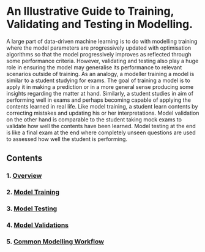 # An Illustrative Guide to Training, Validating and Testing in Modelling.

A large part of data-driven machine learning is to do with modelling training where the model parameters are progressively updated with optimisation algorithms so that the model progressively improves as reflected through some performance criteria. However, validating and testing also play a huge role in ensuring the model may generalise its performance to relevant scenarios outside of training. As an analogy, a modeller training a model is similar to a student studying for exams. The goal of training a model is to apply it in making a prediction or in a more general sense producing some insights regarding the matter at hand. Similarly, a student studies in aim of performing well in exams and perhaps becoming capable of applying the contents learned in real life. Like model training, a student learn contents by correcting mistakes and updating his or her interpretations. Model validation on the other hand is comparable to the student taking mock exams to validate how well the contents have been learned. Model testing at the end is like a final exam at the end where completely unseen questions are used to assessed how well the student is performing.

## Contents

### 1. [Overview](https://ivanmyzou.github.io/TrainValidateTest/chapters/1)
### 2. [Model Training](https://ivanmyzou.github.io/TrainValidateTest/chapters/2)
### 3. [Model Testing](https://ivanmyzou.github.io/TrainValidateTest/chapters/3)
### 4. [Model Validations](https://ivanmyzou.github.io/TrainValidateTest/chapters/4)
### 5. [Common Modelling Workflow](https://ivanmyzou.github.io/TrainValidateTest/chapters/5)

